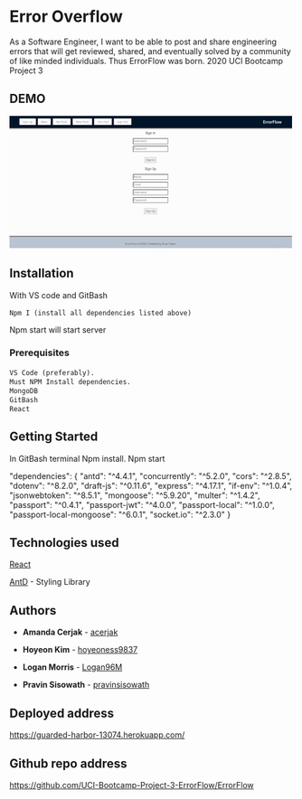 # Error Overflow
 
As a Software Engineer, I want to be able to post and share engineering errors that will get reviewed, shared, and eventually solved by a community of like minded individuals.  Thus ErrorFlow was born. 2020 UCI Bootcamp Project 3

## DEMO

![DEMO](./client/public/assets/demo.gif)

## Installation

With VS code and GitBash 
 
```
Npm I (install all dependencies listed above)
```
 
Npm start will start server 

### Prerequisites
 
```
VS Code (preferably). 
Must NPM Install dependencies.
MongoDB
GitBash
React
```

## Getting Started
 
In GitBash terminal Npm install. Npm start
 
"dependencies": {
    "antd": "^4.4.1",
    "concurrently": "^5.2.0",
    "cors": "^2.8.5",
    "dotenv": "^8.2.0",
    "draft-js": "^0.11.6",
    "express": "^4.17.1",
    "if-env": "^1.0.4",
    "jsonwebtoken": "^8.5.1",
    "mongoose": "^5.9.20",
    "multer": "^1.4.2",
    "passport": "^0.4.1",
    "passport-jwt": "^4.0.0",
    "passport-local": "^1.0.0",
    "passport-local-mongoose": "^6.0.1",
    "socket.io": "^2.3.0"
  }

## Technologies used

[React](https://reactjs.org/docs/create-a-new-react-app.html) 
 
[AntD](https://ant.design/) - Styling Library 
 
 
## Authors
 
* **Amanda Cerjak** - [acerjak](https://github.com/acerjak)
 
* **Hoyeon Kim** - [hoyeoness9837](https://github.com/hoyeoness9837)
 
* **Logan Morris** - [Logan96M](https://github.com/Logan96M)
 
* **Pravin Sisowath** - [pravinsisowath](https://github.com/pravinsisowath)

## Deployed address
https://guarded-harbor-13074.herokuapp.com/
## Github repo address
https://github.com/UCI-Bootcamp-Project-3-ErrorFlow/ErrorFlow
